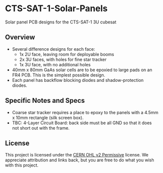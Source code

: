 # CTS-SAT-1-Solar-Panels
Solar panel PCB designs for the CTS-SAT-1 3U cubesat

## Overview
* Several difference designs for each face:
    * 1x 2U face, leaving room for deployable booms
    * 2x 3U faces, with holes for fine star tracker
    * 1x 3U face, with no additional holes
* 40mm x 80mm GaAs solar cells are to be epoxied to large pads on an FR4 PCB. This is the simplest possible design.
* Each panel has backflow blocking diodes and shadow-protection diodes.

## Specific Notes and Specs
* Coarse star tracker requires a place to epoxy to the panels with a 4.5mm x 10mm rectangle (silk screen box).
* TBC: 4-Layer Circuit Board: back side must be all GND so that it does not short out with the frame.

## License
This project is licensed under the [CERN OHL v2 Permissive](https://choosealicense.com/licenses/cern-ohl-p-2.0/) license. We appreciate attribution and links back, but you are free to do what you wish with this project.
